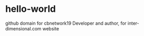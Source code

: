 # hello-world
github domain for cbnetwork19
Developer and author, for inter-dimensional.com website
